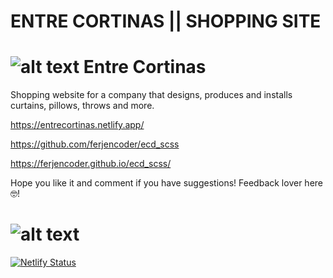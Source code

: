 # ENTRE CORTINAS || SHOPPING SITE

# ![alt text](https://i.ibb.co/CJXgTwN/ecd-ico-32x32.png 'Logo de Entre Cortinas') Entre Cortinas

Shopping website for a company that designs, produces and installs curtains, pillows, throws and more.

https://entrecortinas.netlify.app/

https://github.com/ferjencoder/ecd_scss

https://ferjencoder.github.io/ecd_scss/

Hope you like it and comment if you have suggestions! Feedback lover here 🤓!

# ![alt text](https://i.ibb.co/jJpmnX1/ecd-web.jpg "Image of Entre Cortina's site")

[![Netlify Status](https://api.netlify.com/api/v1/badges/61a9c88d-5f49-47c9-9fd3-77cef5cb972e/deploy-status)](https://app.netlify.com/sites/entrecortinas/deploys)
